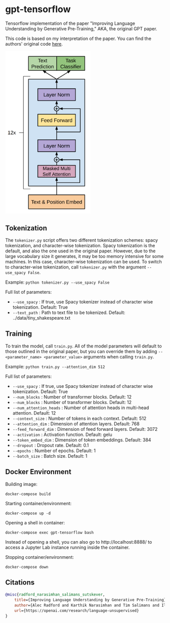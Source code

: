 # gpt-tensorflow
Tensorflow implementation of the paper "Improving Language Understanding by Generative Pre-Training," AKA, the original GPT paper.

This code is based on my interpretation of the paper. You can find the authors' original code [here](https://github.com/openai/finetune-transformer-lm).

<img src="./images/gpt-architecture.png" width="270px"></img>

## Tokenization

The ``tokenizer.py`` script offers two different tokenization schemes: spacy tokenization, and character-wise tokenization.
Spacy tokenization is the default, and also the one used in the original paper. However, due to the large vocabulary
size it generates, it may be too memory intensive for some machines. In this case, character-wise tokenization can be used.
To switch to character-wise tokenization, call ``tokenizer.py`` with the argument ``--use_spacy False``.

Example: ``python tokenizer.py --use_spacy False``

Full list of parameters:
- ``--use_spacy`` : If true, use Spacy tokenizer instead of character wise tokenization. Default: True
- ``--text_path`` : Path to text file to be tokenized. Default: ../data/tiny_shakespeare.txt

## Training 

To train the model, call ``train.py``. All of the model parameters will default to those outlined in the original paper, but you can override them by adding ``--<parameter_name> <parameter_value>`` arguments when calling ``train.py``. 

Example: ``python train.py --attention_dim 512``

Full list of parameters:

- ``--use_spacy`` : If true, use Spacy tokenizer instead of character wise tokenization. Default: True
- ``--num_blocks`` : Number of transformer blocks. Default: 12
- ``--num_blocks`` : Number of transformer blocks. Default: 12
- ``--num_attention_heads`` : Number of attention heads in multi-head attention. Default: 12
- ``--context_size`` : Number of tokens in each context. Default: 512
- ``--attention_dim`` : Dimension of attention layers. Default: 768
- ``--feed_forward_dim`` : Dimension of feed forward layers. Default: 3072
- ``--activation`` : Activation function. Default: gelu
- ``--token_embed_dim`` : Dimension of token embeddings. Default: 384
- ``--dropout`` : Dropout rate. Default: 0.1
- ``--epochs`` : Number of epochs. Default: 1
- ``--batch_size`` : Batch size. Default: 1

## Docker Environment
Building image:
```
docker-compose build
```

Starting container/environment:
```
docker-compose up -d
```

Opening a shell in container:
```
docker-compose exec gpt-tensorflow bash
```

Instead of opening a shell, you can also go to http://localhost:8888/ to access a Jupyter Lab instance running inside the container.

Stopping container/environment:
```
docker-compose down
```

## Citations

```bibtex
@misc{radford_narasimhan_salimans_sutskever, 
    title={Improving Language Understanding by Generative Pre-Training}, 
    author={Alec Radford and Karthik Narasimhan and Tim Salimans and Ilya Sutskever},
    url={https://openai.com/research/language-unsupervised}
} 
```
